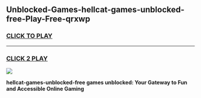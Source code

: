 
## Unblocked-Games-hellcat-games-unblocked-free-Play-Free-qrxwp
<h3>
<a href="https://premium76.site?title=hellcat-games-unblocked-free&ref=21A">CLICK TO PLAY</a></h3>
<hr>

<h3>
<a href="https://premium76.site?title=hellcat-games-unblocked-free&ref=21A">CLICK 2 PLAY</a>
  
</h3>

<a href="https://premium76.site?title=hellcat-games-unblocked-free&ref=21A"><img src="https://clearcache.store/games.png"></a>


**hellcat-games-unblocked-free games unblocked: Your Gateway to Fun and Accessible Online Gaming**
